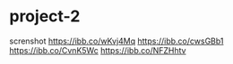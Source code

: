 # project-2
screnshot
https://ibb.co/wKvj4Mq
https://ibb.co/cwsGBb1
https://ibb.co/CvnK5Wc
https://ibb.co/NFZHhtv
